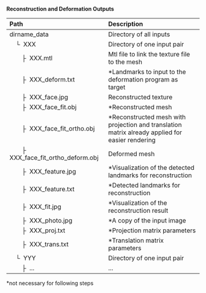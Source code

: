 **Reconstruction and Deformation Outputs**

| Path | Description
| :--- | :----------
| dirname_data | Directory of all inputs
| &ensp;&ensp;&boxur;&nbsp; XXX | Directory of one input pair
| &ensp;&ensp;&ensp;&ensp;&boxvr;&nbsp; XXX.mtl | Mtl file to link the texture file to the mesh
| &ensp;&ensp;&ensp;&ensp;&boxvr;&nbsp; XXX_deform.txt | \*Landmarks to input to the deformation program as target
| &ensp;&ensp;&ensp;&ensp;&boxvr;&nbsp; XXX\_face.jpg | Reconstructed texture
| &ensp;&ensp;&ensp;&ensp;&boxvr;&nbsp; XXX\_face\_fit.obj | \*Reconstructed mesh
| &ensp;&ensp;&ensp;&ensp;&boxvr;&nbsp; XXX\_face\_fit\_ortho.obj | \*Reconstructed mesh with projection and translation matrix already applied for easier rendering
| &ensp;&ensp;&ensp;&ensp;&boxvr;&nbsp; XXX\_face\_fit\_ortho\_deform.obj | Deformed mesh
| &ensp;&ensp;&ensp;&ensp;&boxvr;&nbsp; XXX\_feature.jpg | \*Visualization of the detected landmarks for reconstruction
| &ensp;&ensp;&ensp;&ensp;&boxvr;&nbsp; XXX\_feature.txt | \*Detected landmarks for reconstruction
| &ensp;&ensp;&ensp;&ensp;&boxvr;&nbsp; XXX\_fit.jpg | \*Visualization of the reconstruction result
| &ensp;&ensp;&ensp;&ensp;&boxvr;&nbsp; XXX\_photo.jpg | \*A copy of the input image
| &ensp;&ensp;&ensp;&ensp;&boxvr;&nbsp; XXX\_proj.txt | \*Projection matrix parameters
| &ensp;&ensp;&ensp;&ensp;&boxvr;&nbsp; XXX\_trans.txt | \*Translation matrix parameters
| &ensp;&ensp;&boxur;&nbsp; YYY | Directory of one input pair
| &ensp;&ensp;&ensp;&ensp;&boxvr;&nbsp; ... | ...

*not necessary for following steps
